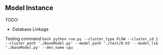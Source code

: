 ## Model Instance

TODO:

- Database Linkage



Testing command
    ```bash
    python run.py --cluster_type FLOW --cluster_id 1 --cluster_path './BaseModel.py' --model_path './test/0.h5' --model_lib './BaseModel.py' --dev_name cpu
    ```